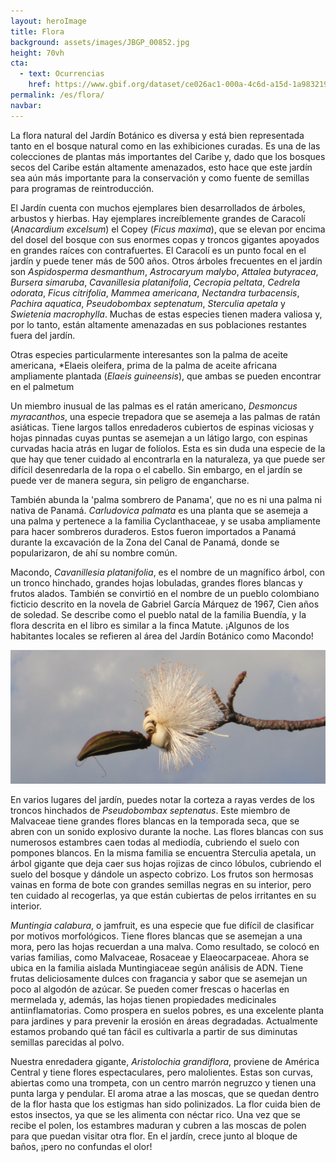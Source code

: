 ```yaml
---
layout: heroImage
title: Flora
background: assets/images/JBGP_00852.jpg
height: 70vh
cta:
  - text: Ocurrencias
    href: https://www.gbif.org/dataset/ce026ac1-000a-4c6d-a15d-1a983219022d
permalink: /es/flora/
navbar:
---
```


La flora natural del Jardín Botánico es diversa y está bien representada tanto en el bosque natural como en las exhibiciones curadas. Es una de las colecciones de plantas más importantes del Caribe y, dado que los bosques secos del Caribe están altamente amenazados, esto hace que este jardín sea aún más importante para la conservación y como fuente de semillas para programas de reintroducción.

El Jardín cuenta con muchos ejemplares bien desarrollados de árboles, arbustos y hierbas. Hay ejemplares increíblemente grandes de Caracolí (*Anacardium excelsum*) el Copey (*Ficus maxima*), que se elevan por encima del dosel del bosque con sus enormes copas y troncos gigantes apoyados en grandes raíces con contrafuertes. El Caracolí es un punto focal en el jardín y puede tener más de 500 años. Otros árboles frecuentes en el jardín son *Aspidosperma desmanthum*, *Astrocaryum malybo*, *Attalea butyracea*, *Bursera simaruba*, *Cavanillesia platanifolia*, *Cecropia peltata*, *Cedrela odorata*, *Ficus citrifolia*, *Mammea americana*, *Nectandra turbacensis*, *Pachira aquatica*, *Pseudobombax septenatum*, *Sterculia apetala* y *Swietenia macrophylla*. Muchas de estas especies tienen madera valiosa y, por lo tanto, están altamente amenazadas en sus poblaciones restantes fuera del jardín.

Otras especies particularmente interesantes son la palma de aceite americana, *Elaeis oleifera, prima de la palma de aceite africana ampliamente plantada (*Elaeis guineensis*), que ambas se pueden encontrar en el palmetum

Un miembro inusual de las palmas es el ratán americano, *Desmoncus myracanthos*, una especie trepadora que se asemeja a las palmas de ratán asiáticas. Tiene largos tallos enredaderos cubiertos de espinas viciosas y hojas pinnadas cuyas puntas se asemejan a un látigo largo, con espinas curvadas hacia atrás en lugar de folíolos. Esta es sin duda una especie de la que hay que tener cuidado al encontrarla en la naturaleza, ya que puede ser difícil desenredarla de la ropa o el cabello. Sin embargo, en el jardín se puede ver de manera segura, sin peligro de engancharse.

También abunda la 'palma sombrero de Panama', que no es ni una palma ni nativa de Panamá. *Carludovica palmata* es una planta que se asemeja a una palma y pertenece a la familia Cyclanthaceae, y se usaba ampliamente para hacer sombreros duraderos. Estos fueron importados a Panamá durante la excavación de la Zona del Canal de Panamá, donde se popularizaron, de ahí su nombre común.

Macondo, *Cavanillesia platanifolia*, es el nombre de un magnífico árbol, con un tronco hinchado, grandes hojas lobuladas, grandes flores blancas y frutos alados. También se convirtió en el nombre de un pueblo colombiano ficticio descrito en la novela de Gabriel García Márquez de 1967, Cien años de soledad. Se describe como el pueblo natal de la familia Buendía, y la flora descrita en el libro es similar a la finca Matute. ¡Algunos de los habitantes locales se refieren al área del Jardín Botánico como Macondo!

![image](/assets/images/PseudobombaxJBGP.jpeg)

En varios lugares del jardín, puedes notar la corteza a rayas verdes de los troncos hinchados de *Pseudobombax septenatus*. Este miembro de Malvaceae tiene grandes flores blancas en la temporada seca, que se abren con un sonido explosivo durante la noche. Las flores blancas con sus numerosos estambres caen todas al mediodía, cubriendo el suelo con pompones blancos. En la misma familia se encuentra Sterculia apetala, un árbol gigante que deja caer sus hojas rojizas de cinco lóbulos, cubriendo el suelo del bosque y dándole un aspecto cobrizo. Los frutos son hermosas vainas en forma de bote con grandes semillas negras en su interior, pero ten cuidado al recogerlas, ya que están cubiertas de pelos irritantes en su interior.

*Muntingia calabura*, o jamfruit, es una especie que fue difícil de clasificar por motivos morfológicos. Tiene flores blancas que se asemejan a una mora, pero las hojas recuerdan a una malva. Como resultado, se colocó en varias familias, como Malvaceae, Rosaceae y Elaeocarpaceae. Ahora se ubica en la familia aislada Muntingiaceae según análisis de ADN. Tiene frutas deliciosamente dulces con fragancia y sabor que se asemejan un poco al algodón de azúcar. Se pueden comer frescas o hacerlas en mermelada y, además, las hojas tienen propiedades medicinales antiinflamatorias. Como prospera en suelos pobres, es una excelente planta para jardines y para prevenir la erosión en áreas degradadas. Actualmente estamos probando qué tan fácil es cultivarla a partir de sus diminutas semillas parecidas al polvo.

Nuestra enredadera gigante, *Aristolochia grandiflora*, proviene de América Central y tiene flores espectaculares, pero malolientes. Estas son curvas, abiertas como una trompeta, con un centro marrón negruzco y tienen una punta larga y pendular. El aroma atrae a las moscas, que se quedan dentro de la flor hasta que los estigmas han sido polinizados. La flor cuida bien de estos insectos, ya que se les alimenta con néctar rico. Una vez que se recibe el polen, los estambres maduran y cubren a las moscas de polen para que puedan visitar otra flor. En el jardín, crece junto al bloque de baños, ¡pero no confundas el olor!

